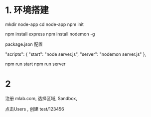 # 1. 环境搭建
mkdir node-app
cd node-app
npm init

npm install express
npm install nodemon -g

package.json 配置

  "scripts": {
    "start": "node server.js",
    "server": "nodemon server.js"
  },


npm run start
npm run server

# 2
注册 mlab.com, 选择区域, Sandbox, 

点击Users , 创建 test/123456
